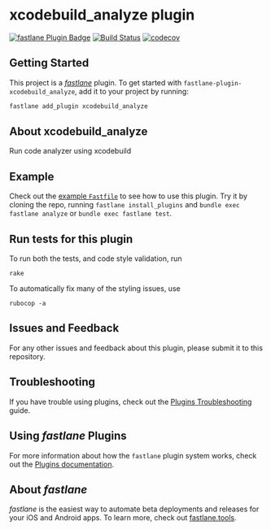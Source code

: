 # xcodebuild_analyze plugin

[![fastlane Plugin Badge](https://rawcdn.githack.com/fastlane/fastlane/master/fastlane/assets/plugin-badge.svg)](https://rubygems.org/gems/fastlane-plugin-xcodebuild_analyze)
[![Build Status](https://travis-ci.org/meniga/menigit.svg?branch=master)](https://github.com/meniga/fastlane-plugin-xcodebuild_analyze)
[![codecov](https://codecov.io/gh/meniga/menigit/branch/master/graph/badge.svg)](https://codecov.io/gh/meniga/fastlane-plugin-xcodebuild_analyze)

## Getting Started

This project is a [_fastlane_](https://github.com/fastlane/fastlane) plugin. To get started with `fastlane-plugin-xcodebuild_analyze`, add it to your project by running:

```bash
fastlane add_plugin xcodebuild_analyze
```

## About xcodebuild_analyze

Run code analyzer using xcodebuild

## Example

Check out the [example `Fastfile`](fastlane/Fastfile) to see how to use this plugin. Try it by cloning the repo, running `fastlane install_plugins` and `bundle exec fastlane analyze` or `bundle exec fastlane test`.

## Run tests for this plugin

To run both the tests, and code style validation, run

```
rake
```

To automatically fix many of the styling issues, use
```
rubocop -a
```

## Issues and Feedback

For any other issues and feedback about this plugin, please submit it to this repository.

## Troubleshooting

If you have trouble using plugins, check out the [Plugins Troubleshooting](https://docs.fastlane.tools/plugins/plugins-troubleshooting/) guide.

## Using _fastlane_ Plugins

For more information about how the `fastlane` plugin system works, check out the [Plugins documentation](https://docs.fastlane.tools/plugins/create-plugin/).

## About _fastlane_

_fastlane_ is the easiest way to automate beta deployments and releases for your iOS and Android apps. To learn more, check out [fastlane.tools](https://fastlane.tools).

